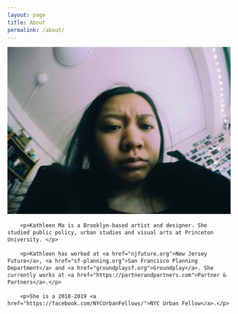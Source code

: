 ```yaml
---
layout: page
title: About
permalink: /about/
---
```



<div class="row">
	<div class="col-md-6">
		<img src="/img/mug.png">
	</div>
	<div class="col-md-6">
	
		<p>Kathleen Ma is a Brooklyn-based artist and designer. She studied public policy, urban studies and visual arts at Princeton University. </p>

		<p>Kathleen has worked at <a href="njfuture.org">New Jersey Future</a>, <a href="sf-planning.org">San Francisco Planning Department</a> and <a href="groundplaysf.org">Groundplay</a>. She currently works at <a href="https://partnerandpartners.com">Partner & Partners</a>.</p>

		<p>She is a 2018-2019 <a href="https://facebook.com/NYCUrbanFellows/">NYC Urban Fellow</a>.</p>


 </div>

</div>








